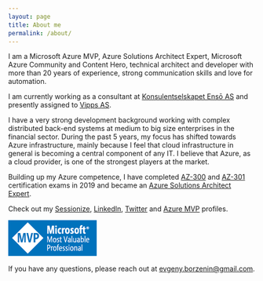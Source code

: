 ```yaml
---
layout: page
title: About me
permalink: /about/
---
```

I am a Microsoft Azure MVP, Azure Solutions Architect Expert, Microsoft Azure Community and Content Hero, technical architect and developer with more than 20 years of experience, strong communication skills and love for automation.

I am currently working as a consultant at [Konsulentselskapet Ensō AS](https://enso.no/) and presently assigned to [Vipps AS](https://vipps.no/).

I have a very strong development background working with complex distributed back-end systems at medium to big size enterprises in the financial sector. During the past 5 years, my focus has shifted towards Azure infrastructure, mainly because I feel that cloud infrastructure in general is becoming a central component of any IT. I believe that Azure, as a cloud provider, is one of the strongest players at the market.

Building up my Azure competence, I have completed [AZ-300](https://docs.microsoft.com/en-us/learn/certifications/exams/az-300) and [AZ-301](https://docs.microsoft.com/en-us/learn/certifications/exams/az-301) certification exams in 2019 and became an [Azure Solutions Architect Expert](https://docs.microsoft.com/en-us/learn/certifications/azure-solutions-architect).

Check out my [Sessionize](https://sessionize.com/evgeny-borzenin),  [LinkedIn](https://www.linkedin.com/feed/?trk=nav_back_to_linkedin), [Twitter](https://twitter.com/EvgenyBorzenin) and [Azure MVP](https://mvp.microsoft.com/en-us/PublicProfile/5003837?fullName=Evgeny%20Borzenin) profiles.

![mvp](/images/MVP_Logo_Horizontal_Preferred_Cyan300_CMYK_72ppi.png)

If you have any questions, please reach out at evgeny.borzenin@gmail.com.

